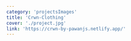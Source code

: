 ```yaml
---
category: 'projectsImages'
title: 'Crwn-Clothing'
cover: './project.jpg'
link: 'https://crwn-by-pawanjs.netlify.app/'
---
```

